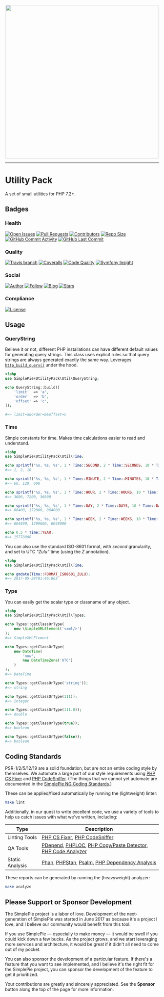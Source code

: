 <div align="center"><img src="https://raw.githubusercontent.com/simplepie/.github/master/logo.png" width="500"><br></div>

----

# Utility Pack

A set of small utilities for PHP 7.2+.

## Badges

### Health

[![Open Issues](http://img.shields.io/github/issues/simplepie/utility-pack.svg?style=for-the-badge)](https://github.com/simplepie/utility-pack/issues)
[![Pull Requests](https://img.shields.io/github/issues-pr/simplepie/utility-pack.svg?style=for-the-badge)](https://github.com/simplepie/utility-pack/pulls)
[![Contributors](https://img.shields.io/github/contributors/simplepie/utility-pack.svg?style=for-the-badge)](https://github.com/simplepie/utility-pack/graphs/contributors)
[![Repo Size](https://img.shields.io/github/repo-size/simplepie/utility-pack.svg?style=for-the-badge)](https://github.com/simplepie/utility-pack/pulse/monthly)
[![GitHub Commit Activity](https://img.shields.io/github/commit-activity/y/simplepie/utility-pack.svg?style=for-the-badge)](https://github.com/simplepie/utility-pack/commits/master)
[![GitHub Last Commit](https://img.shields.io/github/last-commit/simplepie/utility-pack.svg?style=for-the-badge)](https://github.com/simplepie/utility-pack/commits)

### Quality

[![Travis branch](https://img.shields.io/travis/simplepie/utility-pack/master.svg?style=for-the-badge&label=Travis%20CI)](https://travis-ci.org/simplepie/utility-pack)
[![Coveralls](https://img.shields.io/coveralls/github/simplepie/utility-pack/master.svg?style=for-the-badge)](https://coveralls.io/github/simplepie/utility-pack)
[![Code Quality](http://img.shields.io/scrutinizer/g/simplepie/utility-pack.svg?style=for-the-badge&label=Scrutinizer)](https://scrutinizer-ci.com/g/simplepie/utility-pack)
[![Symfony Insight](https://img.shields.io/sensiolabs/i/ea218481-dce7-434a-8a3c-bd9cd9818cca.svg?style=for-the-badge&label=Symfony%20Insight)](https://insight.symfony.com/projects/ea218481-dce7-434a-8a3c-bd9cd9818cca)

### Social

[![Author](http://img.shields.io/badge/author-@skyzyx-blue.svg?style=for-the-badge)](https://twitter.com/skyzyx)
[![Follow](https://img.shields.io/twitter/follow/simplepie_ng.svg?style=for-the-badge&label=Follow%20@simplepie_ng)](https://twitter.com/intent/follow?screen_name=simplepie_ng)
[![Blog](https://img.shields.io/badge/medium-simplepie--ng-blue.svg?style=for-the-badge)](https://medium.com/simplepie-ng)
[![Stars](https://img.shields.io/github/stars/simplepie/utility-pack.svg?style=for-the-badge&label=GitHub%20Stars)](https://github.com/simplepie/utility-pack/stargazers)

### Compliance

[![License](https://img.shields.io/github/license/simplepie/utility-pack.svg?style=for-the-badge)](https://github.com/simplepie/utility-pack/blob/master/LICENSE.md)

## Usage

### QueryString

Believe it or not, different PHP installations can have different default values for generating query strings. This class uses explicit rules so that query strings are always generated exactly the same way. Leverages [`http_build_query()`](http://php.net/manual/en/function.http-build-query.php) under the hood.

```php
<?php
use SimplePie\UtilityPack\Util\QueryString;

echo QueryString::build([
    'limit'  => 'a',
    'order'  => 'b',
    'offset' => 'c',
]);

#=> limit=a&order=b&offset=c
```

### Time

Simple constants for time. Makes time calculations easier to read and understand.

```php
<?php
use SimplePie\UtilityPack\Util\Time;

echo sprintf('%s, %s, %s', 1 * Time::SECOND, 2 * Time::SECONDS, 10 * Time::SECONDS);
#=> 1, 2, 10

echo sprintf('%s, %s, %s', 1 * Time::MINUTE, 2 * Time::MINUTES, 10 * Time::MINUTES);
#=> 60, 120, 600

echo sprintf('%s, %s, %s', 1 * Time::HOUR, 2 * Time::HOURS, 10 * Time::HOURS);
#=> 3600, 7200, 36000

echo sprintf('%s, %s, %s', 1 * Time::DAY, 2 * Time::DAYS, 10 * Time::DAYS);
#=> 86400, 172800, 864000

echo sprintf('%s, %s, %s', 1 * Time::WEEK, 2 * Time::WEEKS, 10 * Time::WEEKS);
#=> 604800, 1209600, 6048000

echo 0.5 * Time::YEAR;
#=> 15778800
```

You can also use the standard ISO-8601 format, with _second_ granularity, and set to UTC _“Zulu”_ time (using the _Z_ annotation).

```php
<?php
use SimplePie\UtilityPack\Util\Time;

echo gmdate(Time::FORMAT_ISO8601_ZULU);
#=> 2017-05-28T01:46:06Z
```

### Type

You can easily get the scalar type or classname of any object.

```php
<?php
use SimplePie\UtilityPack\Util\Types;

echo Types::getClassOrType(
    new \SimpleXMLElement('<xml/>')
);
#=> SimpleXMLElement

echo Types::getClassOrType(
    new DateTime(
        'now',
        new DateTimeZone('UTC')
    )
);
#=> DateTime

echo Types::getClassOrType('string'));
#=> string

echo Types::getClassOrType(111));
#=> integer

echo Types::getClassOrType(111.0));
#=> double

echo Types::getClassOrType(true));
#=> boolean

echo Types::getClassOrType(false));
#=> boolean
```

## Coding Standards

PSR-1/2/5/12/19 are a solid foundation, but are not an entire coding style by themselves. We automate a large part of our style requirements using [PHP CS Fixer](http://cs.sensiolabs.org) and [PHP CodeSniffer](https://github.com/squizlabs/PHP_CodeSniffer). (The things that we cannot yet automate are documented in the [SimplePie NG Coding Standards](https://github.com/simplepie/simplepie-ng-coding-standards).)

These can be applied/fixed automatically by running the (lightweight) linter:

```bash
make lint
```

Additionally, in our quest to write excellent code, we use a variety of tools to help us catch issues with what we've written, including:

| Type | Description |
| ---- | ----------- |
| Linting Tools | [PHP CS Fixer](http://cs.sensiolabs.org), [PHP CodeSniffer](https://github.com/squizlabs/PHP_CodeSniffer) |
| QA Tools | [PDepend](https://github.com/pdepend/pdepend), [PHPLOC](https://github.com/sebastianbergmann/phploc), [PHP Copy/Paste Detector](https://github.com/sebastianbergmann/phpcpd), [PHP Code Analyzer](https://github.com/wapmorgan/PhpCodeAnalyzer) |
| Static Analysis | [Phan](https://github.com/phan/phan), [PHPStan](https://github.com/phpstan/phpstan), [Psalm](https://github.com/vimeo/psalm), [PHP Dependency Analysis](https://github.com/mamuz/PhpDependencyAnalysis) |

These reports can be generated by running the (heavyweight) analyzer:

```bash
make analyze
```

## Please Support or Sponsor Development

The SimplePie project is a labor of love. Development of the next-generation of SimplePie was started in June 2017 as because it's a project I love, and I believe our community would benefit from this tool.

If you use SimplePie — especially to make money — it would be swell if you could kick down a few bucks. As the project grows, and we start leveraging more services and architecture, it would be great if it didn't all need to come out of my pocket.

You can also sponsor the development of a particular feature. If there's a feature that you want to see implemented, and I believe it's the right fit for the SimplePie project, you can sponsor the development of the feature to get it prioritized.

Your contributions are greatly and sincerely appreciated. See the **Sponsor** button along the top of the page for more information.

